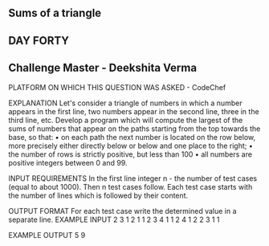 ## Sums of a triangle
## DAY FORTY
## Challenge Master - Deekshita Verma 

PLATFORM ON WHICH THIS QUESTION WAS ASKED - CodeChef 

EXPLANATION
Let's consider a triangle of numbers in which a number appears in the first line, two numbers appear in the second line, three in the third line, etc. Develop a program which will compute the largest of the sums of numbers that appear on the paths starting from the top towards the base, so that:
•	on each path the next number is located on the row below, more precisely either directly below or below and one place to the right;
•	the number of rows is strictly positive, but less than 100
•	all numbers are positive integers between 0 and 99.
	

INPUT REQUIREMENTS
In the first line integer n - the number of test cases (equal to about 1000). Then n test cases follow. Each test case starts with the number of lines which is followed by their content.

OUTPUT FORMAT
For each test case write the determined value in a separate line.
EXAMPLE INPUT
2
3
1
2 1
1 2 3
4 
1 
1 2 
4 1 2
2 3 1 1 

EXAMPLE OUTPUT
5
9
